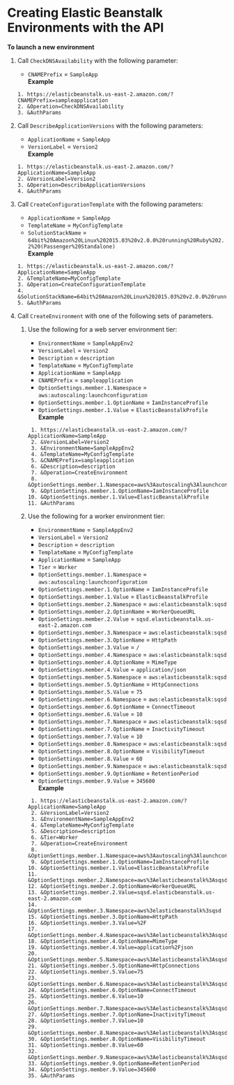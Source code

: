 # Creating Elastic Beanstalk Environments with the API<a name="environments-create-api"></a>

**To launch a new environment**

1. Call `CheckDNSAvailability` with the following parameter:
   + `CNAMEPrefix` = `SampleApp`  
**Example**  

   ```
   1. https://elasticbeanstalk.us-east-2.amazon.com/?CNAMEPrefix=sampleapplication
   2. &Operation=CheckDNSAvailability
   3. &AuthParams
   ```

1. Call `DescribeApplicationVersions` with the following parameters:
   + `ApplicationName` = `SampleApp`
   + `VersionLabel` = `Version2`  
**Example**  

   ```
   1. https://elasticbeanstalk.us-east-2.amazon.com/?ApplicationName=SampleApp
   2. &VersionLabel=Version2
   3. &Operation=DescribeApplicationVersions
   4. &AuthParams
   ```

1. Call `CreateConfigurationTemplate` with the following parameters:
   + `ApplicationName` = `SampleApp`
   + `TemplateName` = `MyConfigTemplate`
   + `SolutionStackName` = `64bit%20Amazon%20Linux%202015.03%20v2.0.0%20running%20Ruby%202.2%20(Passenger%20Standalone)`  
**Example**  

   ```
   1. https://elasticbeanstalk.us-east-2.amazon.com/?ApplicationName=SampleApp
   2. &TemplateName=MyConfigTemplate
   3. &Operation=CreateConfigurationTemplate
   4. &SolutionStackName=64bit%20Amazon%20Linux%202015.03%20v2.0.0%20running%20Ruby%202.2%20(Passenger%20Standalone)
   5. &AuthParams
   ```

1. Call `CreateEnvironment` with one of the following sets of parameters\.

   1. Use the following for a web server environment tier:
      + `EnvironmentName` = `SampleAppEnv2`
      + `VersionLabel` = `Version2`
      + `Description` = `description`
      + `TemplateName` = `MyConfigTemplate`
      + `ApplicationName` = `SampleApp`
      + `CNAMEPrefix` = `sampleapplication`
      + `OptionSettings.member.1.Namespace` = `aws:autoscaling:launchconfiguration`
      + `OptionSettings.member.1.OptionName` = `IamInstanceProfile`
      + `OptionSettings.member.1.Value` = `ElasticBeanstalkProfile`  
**Example**  

      ```
       1. https://elasticbeanstalk.us-east-2.amazon.com/?ApplicationName=SampleApp
       2. &VersionLabel=Version2
       3. &EnvironmentName=SampleAppEnv2
       4. &TemplateName=MyConfigTemplate
       5. &CNAMEPrefix=sampleapplication
       6. &Description=description
       7. &Operation=CreateEnvironment
       8. &OptionSettings.member.1.Namespace=aws%3Aautoscaling%3Alaunchconfiguration
       9. &OptionSettings.member.1.OptionName=IamInstanceProfile
      10. &OptionSettings.member.1.Value=ElasticBeanstalkProfile
      11. &AuthParams
      ```

   1. Use the following for a worker environment tier:
      + `EnvironmentName` = `SampleAppEnv2`
      + `VersionLabel` = `Version2`
      + `Description` = `description`
      + `TemplateName` = `MyConfigTemplate`
      + `ApplicationName` = `SampleApp`
      + `Tier` = `Worker`
      + `OptionSettings.member.1.Namespace` = `aws:autoscaling:launchconfiguration`
      + `OptionSettings.member.1.OptionName` = `IamInstanceProfile`
      + `OptionSettings.member.1.Value` = `ElasticBeanstalkProfile`
      + `OptionSettings.member.2.Namespace` = `aws:elasticbeanstalk:sqsd`
      + `OptionSettings.member.2.OptionName` = `WorkerQueueURL`
      + `OptionSettings.member.2.Value` = `sqsd.elasticbeanstalk.us-east-2.amazon.com`
      + `OptionSettings.member.3.Namespace` = `aws:elasticbeanstalk:sqsd`
      + `OptionSettings.member.3.OptionName` = `HttpPath`
      + `OptionSettings.member.3.Value` = `/`
      + `OptionSettings.member.4.Namespace` = `aws:elasticbeanstalk:sqsd`
      + `OptionSettings.member.4.OptionName` = `MimeType`
      + `OptionSettings.member.4.Value` = `application/json`
      + `OptionSettings.member.5.Namespace` = `aws:elasticbeanstalk:sqsd`
      + `OptionSettings.member.5.OptionName` = `HttpConnections`
      + `OptionSettings.member.5.Value` = `75`
      + `OptionSettings.member.6.Namespace` = `aws:elasticbeanstalk:sqsd`
      + `OptionSettings.member.6.OptionName` = `ConnectTimeout`
      + `OptionSettings.member.6.Value` = `10`
      + `OptionSettings.member.7.Namespace` = `aws:elasticbeanstalk:sqsd`
      + `OptionSettings.member.7.OptionName` = `InactivityTimeout`
      + `OptionSettings.member.7.Value` = `10`
      + `OptionSettings.member.8.Namespace` = `aws:elasticbeanstalk:sqsd`
      + `OptionSettings.member.8.OptionName` = `VisibilityTimeout`
      + `OptionSettings.member.8.Value` = `60`
      + `OptionSettings.member.9.Namespace` = `aws:elasticbeanstalk:sqsd`
      + `OptionSettings.member.9.OptionName` = `RetentionPeriod`
      + `OptionSettings.member.9.Value` = `345600`  
**Example**  

      ```
       1. https://elasticbeanstalk.us-east-2.amazon.com/?ApplicationName=SampleApp
       2. &VersionLabel=Version2
       3. &EnvironmentName=SampleAppEnv2
       4. &TemplateName=MyConfigTemplate
       5. &Description=description
       6. &Tier=Worker
       7. &Operation=CreateEnvironment
       8. &OptionSettings.member.1.Namespace=aws%3Aautoscaling%3Alaunchconfiguration
       9. &OptionSettings.member.1.OptionName=IamInstanceProfile
      10. &OptionSettings.member.1.Value=ElasticBeanstalkProfile
      11. &OptionSettings.member.2.Namespace=aws%3Aelasticbeanstalk%3Asqsd
      12. &OptionSettings.member.2.OptionName=WorkerQueueURL
      13. &OptionSettings.member.2.Value=sqsd.elasticbeanstalk.us-east-2.amazon.com
      14. &OptionSettings.member.3.Namespace=aws%3elasticbeanstalk%3sqsd
      15. &OptionSettings.member.3.OptionName=HttpPath
      16. &OptionSettings.member.3.Value=%2F
      17. &OptionSettings.member.4.Namespace=aws%3Aelasticbeanstalk%3Asqsd
      18. &OptionSettings.member.4.OptionName=MimeType
      19. &OptionSettings.member.4.Value=application%2Fjson
      20. &OptionSettings.member.5.Namespace=aws%3Aelasticbeanstalk%3Asqsd
      21. &OptionSettings.member.5.OptionName=HttpConnections
      22. &OptionSettings.member.5.Value=75
      23. &OptionSettings.member.6.Namespace=aws%3Aelasticbeanstalk%3Asqsd
      24. &OptionSettings.member.6.OptionName=ConnectTimeout
      25. &OptionSettings.member.6.Value=10
      26. &OptionSettings.member.7.Namespace=aws%3Aelasticbeanstalk%3Asqsd
      27. &OptionSettings.member.7.OptionName=InactivityTimeout
      28. &OptionSettings.member.7.Value=10
      29. &OptionSettings.member.8.Namespace=aws%3Aelasticbeanstalk%3Asqsd
      30. &OptionSettings.member.8.OptionName=VisibilityTimeout
      31. &OptionSettings.member.8.Value=60
      32. &OptionSettings.member.9.Namespace=aws%3Aelasticbeanstalk%3Asqsd
      33. &OptionSettings.member.9.OptionName=RetentionPeriod
      34. &OptionSettings.member.9.Value=345600
      35. &AuthParams
      ```